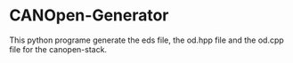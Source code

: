 # CANOpen-Generator
This python programe generate the eds file, the od.hpp file and the od.cpp file for the canopen-stack.